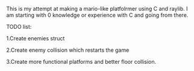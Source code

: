 This is my attempt at making a mario-like platfolrmer using C and raylib. I am starting with 0 knowledge or experience with C and going from there.

TODO list:

1.Create enemies struct

2.Create enemy collision which restarts the game

3.Create more functional platforms and better floor collision.

